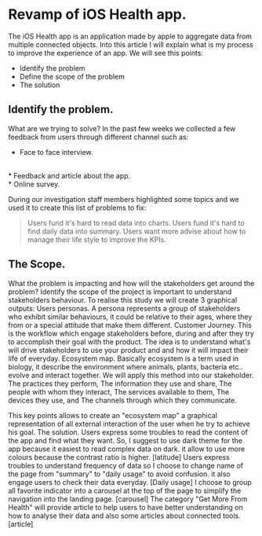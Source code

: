 
# Revamp of iOS Health app.

The iOS Health app is an application made by apple to aggregate data from multiple connected objects. Into this article I will explain what is my process to improve the experience of an app. We will see this points:

* Identify the problem
* Define the scope of the problem
* The solution

## Identify the problem.
What are we trying to solve? In the past few weeks we collected a few feedback from users through different channel such as:

* Face to face interview.
<br>
* Feedback and article about the app.
<br>
* Online survey.

During our investigation staff members highlighted some topics and we used it to create this list of problems to fix:

> Users fund it's hard to read data into charts.
> Users fund it's hard to find daily data into summary.
> Users want more advise about how to manage their life style to improve the KPIs.

## The Scope.
What the problem is impacting and how will the stakeholders get around the problem?
Identify the scope of the project is important to understand stakeholders
behaviour. To realise this study we will create 3 graphical outputs:
Users personas.
A persona represents a group of stakeholders who exhibit similar behaviours, it could be relative to their ages, where they from or a special attitude that make them different.
Customer Journey.
This is the workflow which engage stakeholders before, during and after they try to accomplish their goal with the product. The idea is to understand what's will drive stakeholders to use your product and and how it will impact their life of everyday.
Ecosystem map.
Basically ecosystem is a term used in biology, it describe the environment where animals, plants, bacteria etc.. evolve and interact together. We will apply this method into our stakeholder.
The practices they perform,
The information they use and share,
The people with whom they interact,
The services available to them,
The devices they use, and
The channels through which they communicate.

This key points allows to create an "ecosystem map" a graphical representation of all external interaction of the user when he try to achieve his goal.
The solution.
Users express some troubles to read the content of the app and find what they want. So, I suggest to use dark theme for the app because it easiest to read complex data on dark. it allow to use more colours because the contrast ratio is higher.
[latitude]
Users express troubles to understand frequency of data so I choose to change name of the page from "summary" to "daily usage" to avoid confusion. it also engage users to check their data everyday.
[Daily usage]
I choose to group all favorite indicator into a carousel at the top of the page to simplify the navigation into the landing page.
[carousel]
The category "Get More From Health" will provide article to help users to have better understanding on how to analyse their data and also some articles about connected tools.
[article]